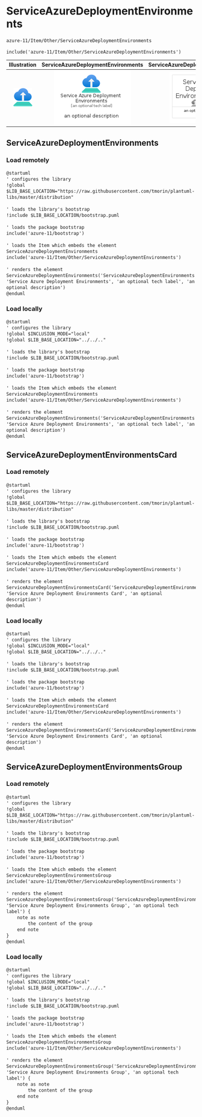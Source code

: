 # ServiceAzureDeploymentEnvironments


```text
azure-11/Item/Other/ServiceAzureDeploymentEnvironments
```

```text
include('azure-11/Item/Other/ServiceAzureDeploymentEnvironments')
```



| Illustration | ServiceAzureDeploymentEnvironments | ServiceAzureDeploymentEnvironmentsCard | ServiceAzureDeploymentEnvironmentsGroup |
| :---: | :---: | :---: | :---: |
| ![illustration for Illustration](../../../azure-11/Item/Other/ServiceAzureDeploymentEnvironments.png) | ![illustration for ServiceAzureDeploymentEnvironments](../../../azure-11/Item/Other/ServiceAzureDeploymentEnvironments.Local.png) | ![illustration for ServiceAzureDeploymentEnvironmentsCard](../../../azure-11/Item/Other/ServiceAzureDeploymentEnvironmentsCard.Local.png) | ![illustration for ServiceAzureDeploymentEnvironmentsGroup](../../../azure-11/Item/Other/ServiceAzureDeploymentEnvironmentsGroup.Local.png) |




## ServiceAzureDeploymentEnvironments

### Load remotely
```plantuml
@startuml
' configures the library
!global $LIB_BASE_LOCATION="https://raw.githubusercontent.com/tmorin/plantuml-libs/master/distribution"

' loads the library's bootstrap
!include $LIB_BASE_LOCATION/bootstrap.puml

' loads the package bootstrap
include('azure-11/bootstrap')

' loads the Item which embeds the element ServiceAzureDeploymentEnvironments
include('azure-11/Item/Other/ServiceAzureDeploymentEnvironments')

' renders the element
ServiceAzureDeploymentEnvironments('ServiceAzureDeploymentEnvironments', 'Service Azure Deployment Environments', 'an optional tech label', 'an optional description')
@enduml
```

### Load locally
```plantuml
@startuml
' configures the library
!global $INCLUSION_MODE="local"
!global $LIB_BASE_LOCATION="../../.."

' loads the library's bootstrap
!include $LIB_BASE_LOCATION/bootstrap.puml

' loads the package bootstrap
include('azure-11/bootstrap')

' loads the Item which embeds the element ServiceAzureDeploymentEnvironments
include('azure-11/Item/Other/ServiceAzureDeploymentEnvironments')

' renders the element
ServiceAzureDeploymentEnvironments('ServiceAzureDeploymentEnvironments', 'Service Azure Deployment Environments', 'an optional tech label', 'an optional description')
@enduml
```

## ServiceAzureDeploymentEnvironmentsCard

### Load remotely
```plantuml
@startuml
' configures the library
!global $LIB_BASE_LOCATION="https://raw.githubusercontent.com/tmorin/plantuml-libs/master/distribution"

' loads the library's bootstrap
!include $LIB_BASE_LOCATION/bootstrap.puml

' loads the package bootstrap
include('azure-11/bootstrap')

' loads the Item which embeds the element ServiceAzureDeploymentEnvironmentsCard
include('azure-11/Item/Other/ServiceAzureDeploymentEnvironments')

' renders the element
ServiceAzureDeploymentEnvironmentsCard('ServiceAzureDeploymentEnvironmentsCard', 'Service Azure Deployment Environments Card', 'an optional description')
@enduml
```

### Load locally
```plantuml
@startuml
' configures the library
!global $INCLUSION_MODE="local"
!global $LIB_BASE_LOCATION="../../.."

' loads the library's bootstrap
!include $LIB_BASE_LOCATION/bootstrap.puml

' loads the package bootstrap
include('azure-11/bootstrap')

' loads the Item which embeds the element ServiceAzureDeploymentEnvironmentsCard
include('azure-11/Item/Other/ServiceAzureDeploymentEnvironments')

' renders the element
ServiceAzureDeploymentEnvironmentsCard('ServiceAzureDeploymentEnvironmentsCard', 'Service Azure Deployment Environments Card', 'an optional description')
@enduml
```

## ServiceAzureDeploymentEnvironmentsGroup

### Load remotely
```plantuml
@startuml
' configures the library
!global $LIB_BASE_LOCATION="https://raw.githubusercontent.com/tmorin/plantuml-libs/master/distribution"

' loads the library's bootstrap
!include $LIB_BASE_LOCATION/bootstrap.puml

' loads the package bootstrap
include('azure-11/bootstrap')

' loads the Item which embeds the element ServiceAzureDeploymentEnvironmentsGroup
include('azure-11/Item/Other/ServiceAzureDeploymentEnvironments')

' renders the element
ServiceAzureDeploymentEnvironmentsGroup('ServiceAzureDeploymentEnvironmentsGroup', 'Service Azure Deployment Environments Group', 'an optional tech label') {
    note as note
        the content of the group
    end note
}
@enduml
```

### Load locally
```plantuml
@startuml
' configures the library
!global $INCLUSION_MODE="local"
!global $LIB_BASE_LOCATION="../../.."

' loads the library's bootstrap
!include $LIB_BASE_LOCATION/bootstrap.puml

' loads the package bootstrap
include('azure-11/bootstrap')

' loads the Item which embeds the element ServiceAzureDeploymentEnvironmentsGroup
include('azure-11/Item/Other/ServiceAzureDeploymentEnvironments')

' renders the element
ServiceAzureDeploymentEnvironmentsGroup('ServiceAzureDeploymentEnvironmentsGroup', 'Service Azure Deployment Environments Group', 'an optional tech label') {
    note as note
        the content of the group
    end note
}
@enduml
```

